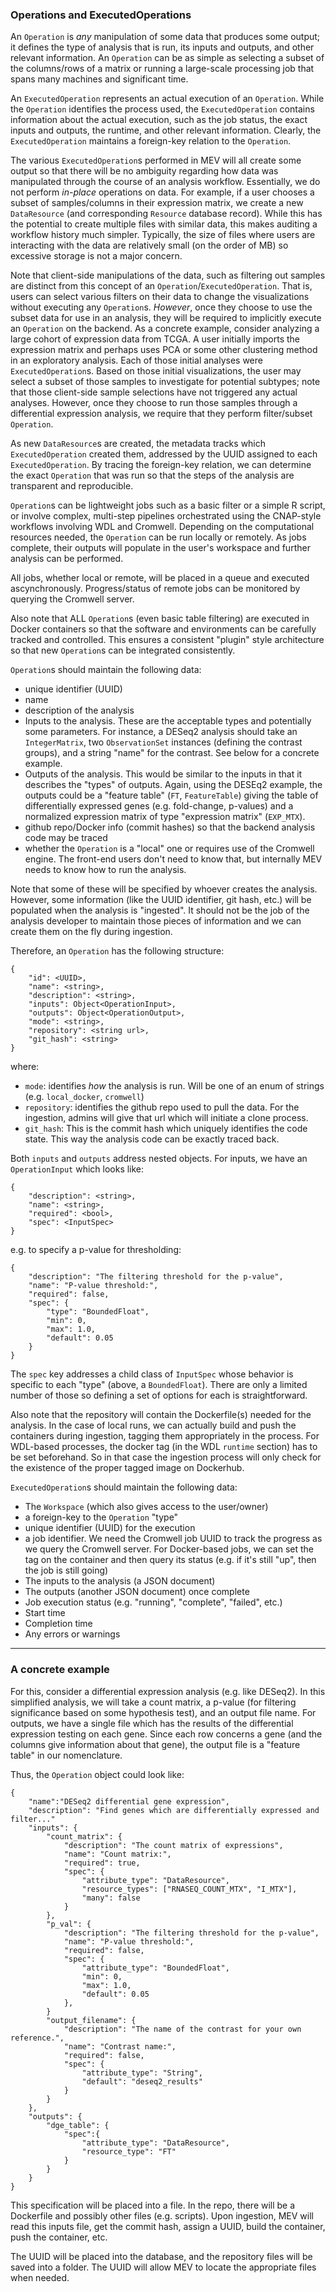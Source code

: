 ### Operations and ExecutedOperations

An `Operation` is *any* manipulation of some data that produces some output; it defines the type of analysis that is run, its inputs and outputs, and other relevant information. An `Operation` can be as simple as selecting a subset of the columns/rows of a matrix or running a large-scale processing job that spans many machines and significant time. 

An `ExecutedOperation` represents an actual execution of an `Operation`.  While the `Operation` identifies the process used, the `ExecutedOperation` contains information about the actual execution, such as the job status, the exact inputs and outputs, the runtime, and other relevant information. Clearly, the `ExecutedOperation` maintains a foreign-key relation to the `Operation`.

The various `ExecutedOperation`s performed in MEV will all create some output so that there will be no ambiguity regarding how data was manipulated through the course of an analysis workflow. Essentially, we do not perform *in-place* operations on data.  For example, if a user chooses a subset of samples/columns in their expression matrix, we create a new `DataResource` (and corresponding `Resource` database record).  While this has the potential to create multiple files with similar data, this makes auditing a workflow history much simpler.  Typically, the size of files where users are interacting with the data are relatively small (on the order of MB) so excessive storage is not a major concern.

Note that client-side manipulations of the data, such as filtering out samples are distinct from this concept of an `Operation`/`ExecutedOperation`.  That is, users can select various filters on their data to change the visualizations without executing any `Operation`s.  *However*, once they choose to use the subset data for use in an analysis, they will be required to implicitly execute an `Operation` on the backend.  As a concrete example, consider analyzing a large cohort of expression data from TCGA.  A user initially imports the expression matrix and perhaps uses PCA or some other clustering method in an exploratory analysis. Each of those initial analyses were `ExecutedOperation`s.  Based on those initial visualizations, the user may select a subset of those samples to investigate for potential subtypes; note that those client-side sample selections have not triggered any actual analyses.  However, once they choose to run those samples through a differential expression analysis, we require that they perform filter/subset `Operation`.  


As new `DataResource`s are created, the metadata tracks which `ExecutedOperation` created them, addressed by the UUID assigned to each `ExecutedOperation`.  By tracing the foreign-key relation, we can determine the exact `Operation` that was run so that the steps of the analysis are transparent and reproducible.

`Operation`s can be lightweight jobs such as a basic filter or a simple R script, or involve complex, multi-step pipelines orchestrated using the CNAP-style workflows involving WDL and Cromwell.  Depending on the computational resources needed, the `Operation` can be run locally or remotely.  As jobs complete, their outputs will populate in the user's workspace and further analysis can be performed.

All jobs, whether local or remote, will be placed in a queue and executed ascynchronously. Progress/status of remote jobs can be monitored by querying the Cromwell server.

Also note that ALL `Operation`s (even basic table filtering) are executed in Docker containers so that the software and environments can be carefully tracked and controlled.  This ensures a consistent "plugin" style architecture so that new `Operation`s can be integrated consistently.

`Operation`s should maintain the following data:

- unique identifier (UUID)
- name
- description of the analysis
- Inputs to the analysis.  These are the acceptable types and potentially some parameters.  For instance, a DESeq2 analysis should take an `IntegerMatrix`, two `ObservationSet` instances (defining the contrast groups), and a string "name" for the contrast. See below for a concrete example.
- Outputs of the analysis.  This would be similar to the inputs in that it describes the "types" of outputs.  Again, using the DESEq2 example, the outputs could be a "feature table" (`FT`, `FeatureTable`) giving the table of differentially expressed genes (e.g. fold-change, p-values) and a normalized expression matrix of type "expression matrix" (`EXP_MTX`).
- github repo/Docker info (commit hashes) so that the backend analysis code may be traced
- whether the `Operation` is a "local" one or requires use of the Cromwell engine. The front-end users don't need to know that, but internally MEV needs to know how to run the analysis.

Note that some of these will be specified by whoever creates the analysis. However, some information (like the UUID identifier, git hash, etc.) will be populated when the analysis is "ingested". It should not be the job of the analysis developer to maintain those pieces of information and we can create them on the fly during ingestion.

Therefore, an `Operation` has the following structure:
```
{
    "id": <UUID>,
    "name": <string>,
    "description": <string>,
    "inputs": Object<OperationInput>,
    "outputs": Object<OperationOutput>,
    "mode": <string>,
    "repository": <string url>,
    "git_hash": <string>
}
```
where:
- `mode`: identifies *how* the analysis is run. Will be one of an enum of strings (e.g. `local_docker`, `cromwell`)
- `repository`: identifies the github repo used to pull the data. For the ingestion, admins will give that url which will initiate a clone process. 
- `git_hash`: This is the commit hash which uniquely identifies the code state. This way the analysis code can be exactly traced back.

Both `inputs` and `outputs` address nested objects. For inputs, we have an `OperationInput` which looks like:
```
{
    "description": <string>,
    "name": <string>,
    "required": <bool>,
    "spec": <InputSpec>
}
```
e.g. to specify a p-value for thresholding:
```
{
    "description": "The filtering threshold for the p-value",
    "name": "P-value threshold:",
    "required": false,
    "spec": {
        "type": "BoundedFloat",
        "min": 0,
        "max": 1.0,
        "default": 0.05
    }
}
```
The `spec` key addresses a child class of `InputSpec` whose behavior is specific to each "type" (above, a `BoundedFloat`). There are only a limited number of those so defining a set of options for each is straightforward.

Also note that the repository will contain the Dockerfile(s) needed for the analysis. In the case of local runs, we can actually build and push the containers during ingestion, tagging them appropriately in the process. For WDL-based processes, the docker tag (in the WDL `runtime` section) has to be set beforehand. So in that case the ingestion process will only check for the existence of the proper tagged image on Dockerhub.

`ExecutedOperation`s should maintain the following data:

- The `Workspace` (which also gives access to the user/owner)
- a foreign-key to the `Operation` "type"
- unique identifier (UUID) for the execution
- a job identifier. We need the Cromwell job UUID to track the progress as we query the Cromwell server. For Docker-based jobs, we can set the tag on the container and then query its status (e.g. if it's still "up", then the job is still going)
- The inputs to the analysis (a JSON document)
- The outputs (another JSON document) once complete
- Job execution status (e.g. "running", "complete", "failed", etc.)
- Start time
- Completion time
- Any errors or warnings

--- 

### A concrete example

For this, consider a differential expression analysis (e.g. like DESeq2). In this simplified analysis, we will take a count matrix, a p-value (for filtering significance based on some hypothesis test), and an output file name. For outputs, we have a single file which has the results of the differential expression testing on each gene.  Since each row concerns a gene (and the columns give information about that gene), the output file is a "feature table" in our nomenclature.

Thus, the `Operation` object could look like:

```
{
    "name":"DESeq2 differential gene expression",
    "description": "Find genes which are differentially expressed and filter..."
    "inputs": {
        "count_matrix": {
            "description": "The count matrix of expressions",
            "name": "Count matrix:",
            "required": true,
            "spec": {
                "attribute_type": "DataResource",
                "resource_types": ["RNASEQ_COUNT_MTX", "I_MTX"],
                "many": false
            }
        },
        "p_val": {
            "description": "The filtering threshold for the p-value",
            "name": "P-value threshold:",
            "required": false,
            "spec": {
                "attribute_type": "BoundedFloat",
                "min": 0,
                "max": 1.0,
                "default": 0.05
            },
        }
        "output_filename": {
            "description": "The name of the contrast for your own reference.",
            "name": "Contrast name:",
            "required": false,
            "spec": {
                "attribute_type": "String",
                "default": "deseq2_results"
            }
        }
    },
    "outputs": {
        "dge_table": {
            "spec":{
                "attribute_type": "DataResource",
                "resource_type": "FT"
            } 
        }
    }
}
```
This specification will be placed into a file. In the repo, there will be a Dockerfile and possibly other files (e.g. scripts). Upon ingestion, MEV will read this inputs file, get the commit hash, assign a UUID, build the container, push the container, etc. 

The UUID will be placed into the database, and the repository files will be saved into a folder. The UUID will allow MEV to locate the appropriate files when needed.